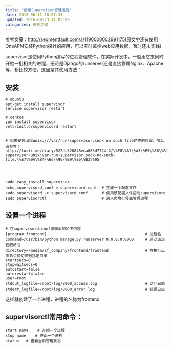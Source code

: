 ```yaml
---
title: "使用Supervisor管理进程"
date: 2015-08-11 10:07:33
updated: 2016-09-23 11:03:00
categories: 编程之路
---
```

参考文章：<http://segmentfault.com/a/1190000002991175>(原文中还有使用OneAPM安装Python探针的应用，可以实时监控web应用数据，暂时还未实践)

supervisor是使用Python编写的进程管理软件，在实际开发中，一般用它来同时开始一批相关的进程，无论是Django的runserver还是直接管理Nginx、Apache等，都比较方便，这里是其使用方法：

## 安装

    # ubuntu
    apt-get install supervisor
    service supervisor restart
    
    # centos
    yum install supervisor
    /etc/init.d/supervisord restart


    # 如果安装出现unix:///var/run/supervisor.sock no such file这样的错误，那么请参考：http://tuzii.me/diary/522dc528848eea683d7724f2/\%E8\%A7\%A3\%E5\%86\%B3ubuntu-supervisor-unix:var-run-supervisor.sock-no-such-file.\%E7\%9A\%84\%E6\%96\%B9\%E6\%B3\%95




    sudo easy_install supervisor
    echo_supervisord_conf > supervisord.conf  # 生成一个配置文件
    sudo supervisord -c supervisord.conf      # 使用该配置文件启动supervisord
    sudo supervisorctl                        # 进入命令行界面管理进程

## 设置一个进程



    # 在supervisord.conf里面添加如下内容
    [program:frontend]                                           # 进程名
    command=/usr/bin/python manage.py runserver 0.0.0.0:8000     # 启动该进程的命令
    directory=/media/sf_company/frontend/frontend                # 在执行上面命令前切换到指定目录
    startsecs=0
    stopwaitsecs=0
    autostart=false
    autorestart=false
    user=root
    stdout_logfile=/root/log/8000_access.log                     # 访问日志
    stderr_logfile=/root/log/8000_error.log                      # 错误日志


这样就创建了一个进程，进程的名称为frontend

## supervisorctl常用命令：



    start name    # 开始一个进程
    stop name    # 终止一个进程
    status   # 查看当前管理状态
